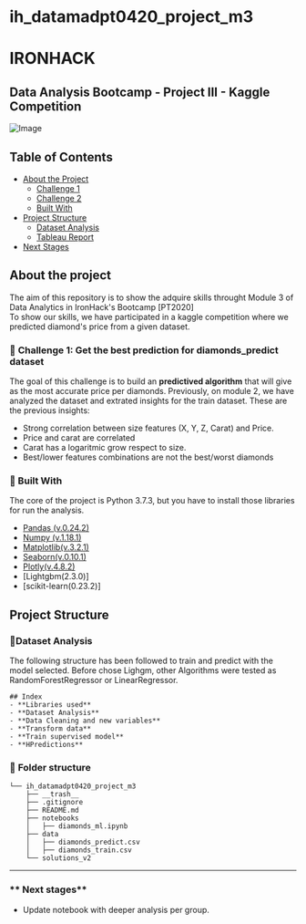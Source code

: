 # ih_datamadpt0420_project_m3


# IRONHACK 
## Data Analysis Bootcamp - Project III - Kaggle Competition  
  
![Image](https://images.unsplash.com/photo-1591453089816-0fbb971b454c?ixlib=rb-1.2.1&auto=format&fit=crop&crop=top&w=1620&h=700&q=80)  



## Table of Contents  

* [About the Project](#about-the-project)  
  * [Challenge 1](#pushpin-challenge-1)  
  * [Challenge 2](#pushpin-challenge-2)  
  * [Built With](#hammer-built-with)  
* [Project Structure](#project-structure)  
  * [Dataset Analysis](#page_with_curl-dataset-analysis)  
  * [Tableau Report](#tableau-report)  
* [Next Stages](#next-stages) 
  
## About the project  
  
The aim of this repository is to show the adquire skills throught Module 3 of Data Analytics in IronHack's Bootcamp [PT2020]  
To show our skills, we have participated in a kaggle competition where we predicted diamond's price from a given dataset. 


  
###  :pushpin:  **Challenge 1: Get the best prediction for diamonds_predict dataset**

The goal of this challenge is to build an **predictived algorithm** that will give as the most accurate price per diamonds. Previously, on module 2, we have analyzed the dataset and extrated insights for the train dataset. These are the previous insights:


   - Strong correlation between size features (X, Y, Z, Carat) and Price.
   - Price and carat are correlated
   - Carat has a logaritmic grow respect to size.
   - Best/lower features combinations are not the best/worst diamonds
   

 ###  :hammer: Built With   
The core of the project is Python 3.7.3, but you have to install those libraries for run the analysis.   
- [Pandas (v.0.24.2)](https://pandas.pydata.org/pandas-docs/stable/reference/index.html)  
- [Numpy (v.1.18.1)](https://numpy.org/doc/stable/)  
- [Matplotlib(v.3.2.1)](https://matplotlib.org/)  
- [Seaborn(v.0.10.1)](https://seaborn.pydata.org/)  
- [Plotly(v.4.8.2)](https://plotly.com/)  
- [Lightgbm(2.3.0)]
- [scikit-learn(0.23.2)]
  
## **Project Structure**
###  **:page_with_curl:Dataset Analysis**  
The following structure has been followed to train and predict with the model selected. Before chose Lighgm, other Algorithms were tested as RandomForestRegressor or LinearRegressor.

```
## Index
- **Libraries used**
- **Dataset Analysis**
- **Data Cleaning and new variables**
- **Transform data**
- **Train supervised model**
- **HPredictions**

```
  
  
  
### :file_folder: **Folder structure**  
```
└── ih_datamadpt0420_project_m3  
    ├── __trash__  
    ├── .gitignore  
    ├── README.md  
    ├── notebooks  
    │   ├── diamonds_ml.ipynb  
    ├── data  
    │   ├── diamonds_predict.csv  
    │   ├── diamonds_train.csv  
    └── solutions_v2  

```  
  

 ---  
### ** Next stages**  

- Update notebook with deeper analysis per group. 